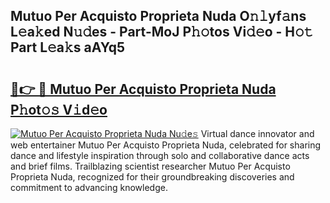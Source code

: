## Mutuo Per Acquisto Proprieta Nuda O𝚗𝚕yf𝚊ns L𝚎a𝚔ed N𝚞𝚍es - Part-MoJ P𝚑𝚘tos Vi𝚍𝚎o - H𝚘𝚝 Part L𝚎a𝚔s aAYq5

# <h2><a href="http://kf485y.oniu.top/?m=Mutuo+Per+Acquisto+Proprieta+Nuda">🔗👉 🔴 Mutuo Per Acquisto Proprieta Nuda P𝚑ot𝚘𝚜 V𝚒d𝚎o</a></h2>

[![Mutuo Per Acquisto Proprieta Nuda Nu𝚍e𝚜](https://i.imgur.com/0qMVB7G.gif)](http://kf485y.oniu.top/?m=Mutuo+Per+Acquisto+Proprieta+Nuda)
Virtual dance innovator and web entertainer Mutuo Per Acquisto Proprieta Nuda, celebrated for sharing dance and lifestyle inspiration through solo and collaborative dance acts and brief films. Trailblazing scientist researcher Mutuo Per Acquisto Proprieta Nuda, recognized for their groundbreaking discoveries and commitment to advancing knowledge.  
